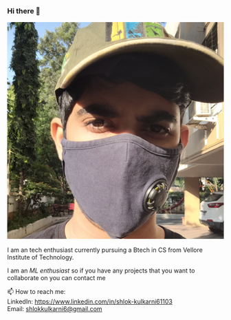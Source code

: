 ### Hi there 👋  

![A photo of me](https://github.com/Sckarge/Sckarge/blob/b7a3f61305a2c91e62f2c6c7af7054380e19860b/IMG_20211205_024725_861.jpg)

I am an tech enthusiast currently pursuing a Btech in CS from Vellore Institute of Technology.  

I am an *ML enthusiast* so if you have any projects that you want to collaborate on you can contact me

📫 How to reach me:  
LinkedIn: https://www.linkedin.com/in/shlok-kulkarni61103  
Email: shlokkulkarni6@gmail.com  


<!--
**Sckarge/Sckarge** is a ✨ _special_ ✨ repository because its `README.md` (this file) appears on your GitHub profile.

Here are some ideas to get you started:

- 🔭 I’m currently working on ...
- 🌱 I’m currently learning ...
- 👯 I’m looking to collaborate on ...
- 🤔 I’m looking for help with ...
- 💬 Ask me about ...
📫 How to reach me:
LinkedIn https://www.linkedin.com/in/shlok-kulkarni61103
- 😄 Pronouns: ...
- ⚡ Fun fact: ...
-->
